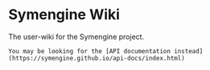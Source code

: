 # Symengine Wiki

The user-wiki for the Symengine project.

```{tip}
You may be looking for the [API documentation instead](https://symengine.github.io/api-docs/index.html)
```
